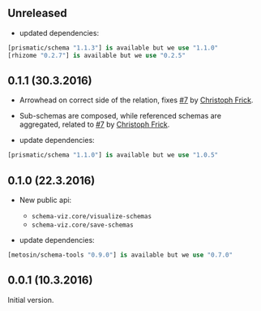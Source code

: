 ## Unreleased

* updated dependencies:

```clj
[prismatic/schema "1.1.3"] is available but we use "1.1.0"
[rhizome "0.2.7"] is available but we use "0.2.5"
```

## 0.1.1 (30.3.2016)

- Arrowhead on correct side of the relation, fixes [#7](https://github.com/metosin/schema-viz/issues/7) by [Christoph Frick](https://github.com/christoph-frick).
- Sub-schemas are composed, while referenced schemas are aggregated, related to [#7](https://github.com/metosin/schema-viz/issues/7) by [Christoph Frick](https://github.com/christoph-frick).

- update dependencies:

```clj
[prismatic/schema "1.1.0"] is available but we use "1.0.5"
```

## 0.1.0 (22.3.2016)

- New public api:
  - `schema-viz.core/visualize-schemas`
  - `schema-viz.core/save-schemas`
  
- update dependencies:

```clj
[metosin/schema-tools "0.9.0"] is available but we use "0.7.0"
```

## 0.0.1 (10.3.2016)

Initial version.
